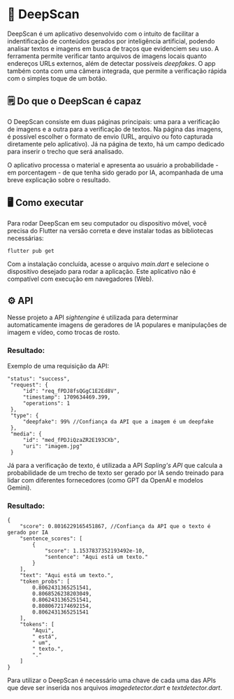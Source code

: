 # 🤖 DeepScan 

DeepScan é um aplicativo desenvolvido com o intuito de facilitar a indentificação de conteúdos gerados por inteligência artificial, podendo analisar textos e imagens em busca de traços que evidenciem seu uso. A ferramenta permite verificar tanto arquivos de imagens locais quanto endereços URLs externos, além de detectar possíveis _deepfakes_. O app também conta com uma câmera integrada, que permite a verificação rápida com o simples toque de um botão.

## 🗒️ Do que o DeepScan é capaz

O DeepScan consiste em duas páginas principais: uma para a verificação de imagens e a outra para a verificação de textos. Na página das imagens, é possível escolher o formato de envio (URL, arquivo ou foto capturada diretamente pelo aplicativo). Já na página de texto, há um campo dedicado para inserir o trecho que será analisado.

O aplicativo processa o material e apresenta ao usuário a probabilidade - em porcentagem - de que tenha sido gerado por IA, acompanhada de uma breve explicação sobre o resultado.

## 🖥️ Como executar

Para rodar DeepScan em seu computador ou dispositivo móvel, você precisa do Flutter na versão correta e deve instalar todas as bibliotecas necessárias:
```
flutter pub get
```
Com a instalação concluída, acesse o arquivo _main.dart_ e selecione o dispositivo desejado para rodar a aplicação. Este aplicativo não é compatível com execução em navegadores (Web).

## ⚙️ API

Nesse projeto a API _sightengine_ é utilizada para determinar automaticamente imagens de geradores de IA populares e manipulações de imagem e vídeo, como trocas de rosto.

### Resultado:
Exemplo de uma requisição da API:
```
"status": "success",
 "request": {
     "id": "req_fPDJ8fsQGgC1E2Ed8V",
     "timestamp": 1709634469.399,
     "operations": 1
 },
 "type": {
     "deepfake": 99% //Confiança da API que a imagem é um deepfake
 },
 "media": {
     "id": "med_fPDJiQzaZR2E193CXb",
     "uri": "imagem.jpg"
 }
```

Já para a verificação de texto, é utilizada a API _Sapling's API_ que calcula a probabilidade de um trecho de texto ser gerado por IA sendo treinado para lidar com diferentes fornecedores (como GPT da OpenAI e modelos Gemini).

### Resultado:

```
{
    "score": 0.8016229165451867, //Confiança da API que o texto é gerado por IA
    "sentence_scores": [
        {
            "score": 1.1537837352193492e-10,
            "sentence": "Aqui está um texto."
        }
    ],
    "text": "Aqui está um texto.",
    "token_probs": [
        0.8062431365251541,
        0.8068526238203049,
        0.8062431365251541,
        0.8080672174692154,
        0.8062431365251541
    ],
    "tokens": [
        "Aqui",
        " está",
        " um",
        " texto.",
        "."
    ]
}
```

Para utilizar o DeepScan é necessário uma chave de cada uma das APIs que deve ser inserida nos arquivos _imagedetector.dart_ e _textdetector.dart_.
